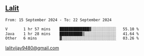 ## [Lalit](https://lalit.sh)

<!--START_SECTION:waka-->

```txt
From: 15 September 2024 - To: 22 September 2024

V       1 hr 57 mins    █████████████▓░░░░░░░░░░░   55.10 %
Java    1 hr 28 mins    ██████████▒░░░░░░░░░░░░░░   41.64 %
Other   6 mins          ▓░░░░░░░░░░░░░░░░░░░░░░░░   03.26 %
```

<!--END_SECTION:waka-->

lalitvijay9480@gmail.com
